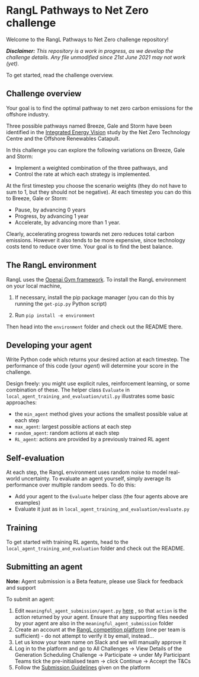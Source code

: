 # RangL Pathways to Net Zero challenge

Welcome to the RangL Pathways to Net Zero challenge repository! 

_**Disclaimer:** This repository is a work in progress, as we develop the challenge details. Any file unmodified since 21st June 2021 may not  work (yet)._

To get started, read the challenge overview.

## Challenge overview

Your goal is to find the optimal pathway to net zero carbon emissions for the offshore industry.

Three possible pathways named Breeze, Gale and Storm have been identified in the [Integrated Energy Vision](https://ore.catapult.org.uk/press-releases/reimagining-a-net-zero-north-sea-an-integrated-energy-vision-for-2050/) study by the Net Zero Technology Centre and the Offshore Renewables Catapult. 

In this challenge you can explore the following variations on Breeze, Gale and Storm:

* Implement a weighted combination of the three pathways, and
* Control the rate at which each strategy is implemented.

At the first timestep you choose the scenario weights (they do not have to sum to 1, but they should not be negative). At each timestep you can do this to Breeze, Gale or Storm:

* Pause, by advancing 0 years
* Progress, by advancing 1 year
* Accelerate, by advancing more than 1 year.

Clearly, accelerating progress towards net zero reduces total carbon emissions. However it also tends to be more expensive, since technology costs tend to reduce over time. Your goal is to find the best balance.

## The RangL environment

RangL uses the [Openai Gym framework](https://gym.openai.com). To install the RangL environment on your local machine, 

1. If necessary, install the pip package manager (you can do this by running the `get-pip.py` Python script)

2. Run `pip install -e environment`

Then head into the `environment` folder and check out the README there.

## Developing your agent

Write Python code which returns your desired action at each timestep. The performance of this code (your _agent_) will determine your score in the challenge. 

Design freely: you might use explicit rules, reinforcement learning, or some combination of these. The helper class `Evaluate` in `local_agent_training_and_evaluation/util.py` illustrates some basic approaches:

* the `min_agent` method gives your actions the smallest possible value at each step
* `max_agent`: largest possible actions at each step
* `random_agent`: random actions at each step
* `RL_agent`: actions are provided by a previously trained RL agent

## Self-evaluation

At each step, the RangL environment uses random noise to model real-world uncertainty. To evaluate an agent yourself, simply average its performance over multiple random seeds. To do this:

* Add your agent to the `Evaluate` helper class (the four agents above are examples)
* Evaluate it just as in `local_agent_training_and_evaluation/evaluate.py`

## Training 

To get started with training RL agents, head to the `local_agent_training_and_evaluation` folder and check out the README.

## Submitting an agent

**Note:** Agent submission is a Beta feature, please use Slack for feedback and support

To submit an agent: 

1. Edit `meaningful_agent_submission/agent.py` [here](https://github.com/moriartyjm/netzerotc/blob/fbe5b7cb003651a0d06061e4bb8eacf2a81360e5/meaningful_agent_submission/agent.py#L33) , so that `action` is the action returned by your agent. Ensure that any supporting files needed by your agent are also in the `meaningful_agent_submission` folder
2. Create an account at the [RangL competition platform](http://challenge1-rangl.uksouth.cloudapp.azure.com:8888) (one per team is sufficient) - do not attempt to verify it by email, instead...
3. Let us know your team name on Slack and we will manually approve it
4. Log in to the platform and go to All Challenges -> View Details of the Generation Scheduling Challenge -> Participate -> under My Participant Teams tick the pre-initialised team -> click Continue -> Accept the T&Cs
5. Follow the [Submission Guidelines](http://challenge1-rangl.uksouth.cloudapp.azure.com:8888/web/challenges/challenge-page/1/submission) given on the platform
 
